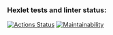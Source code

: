### Hexlet tests and linter status:
[![Actions Status](https://github.com/illirel/frontend-project-44/actions/workflows/hexlet-check.yml/badge.svg)](https://github.com/illirel/frontend-project-44/actions)
[![Maintainability](https://api.codeclimate.com/v1/badges/69daaa574429b055f429/maintainability)](https://codeclimate.com/github/illirel/frontend-project-44/maintainability)
